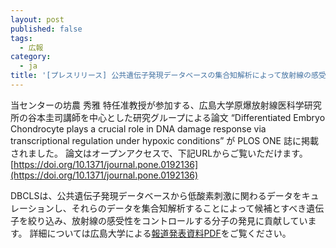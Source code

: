 ```yaml
---
layout: post
published: false
tags:
  - 広報
category:
  - ja
title: '[プレスリリース] 公共遺伝子発現データベースの集合知解析によって放射線の感受性をコントロールする分子を発見'
---
```

当センターの坊農 秀雅 特任准教授が参加する、広島大学原爆放射線医科学研究所の谷本圭司講師を中心とした研究グループによる論文 “Differentiated Embryo Chondrocyte plays a crucial role in DNA damage response via transcriptional regulation under hypoxic conditions” が PLOS ONE 誌に掲載されました。
論文はオープンアクセスで、下記URLからご覧いただけます。
[https://doi.org/10.1371/journal.pone.0192136](https://doi.org/10.1371/journal.pone.0192136)

DBCLSは、公共遺伝子発現データベースから低酸素刺激に関わるデータをキュレーションし、それらのデータを集合知解析することによって候補とすべき遺伝子を絞り込み、放射線の感受性をコントロールする分子の発見に貢献しています。
詳細については広島大学による[報道発表資料PDF](https://www.hiroshima-u.ac.jp/news/44107)をご覧ください。

